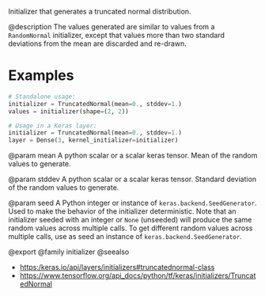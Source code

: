 Initializer that generates a truncated normal distribution.

@description
The values generated are similar to values from a
`RandomNormal` initializer, except that values more
than two standard deviations from the mean are
discarded and re-drawn.

# Examples
```python
# Standalone usage:
initializer = TruncatedNormal(mean=0., stddev=1.)
values = initializer(shape=(2, 2))
```

```python
# Usage in a Keras layer:
initializer = TruncatedNormal(mean=0., stddev=1.)
layer = Dense(3, kernel_initializer=initializer)
```

@param mean
A python scalar or a scalar keras tensor. Mean of the random
values to generate.

@param stddev
A python scalar or a scalar keras tensor. Standard deviation of
the random values to generate.

@param seed
A Python integer or instance of
`keras.backend.SeedGenerator`.
Used to make the behavior of the initializer
deterministic. Note that an initializer seeded with an integer
or `None` (unseeded) will produce the same random values
across multiple calls. To get different random values
across multiple calls, use as seed an instance
of `keras.backend.SeedGenerator`.

@export
@family initializer
@seealso
+ <https:/keras.io/api/layers/initializers#truncatednormal-class>
+ <https://www.tensorflow.org/api_docs/python/tf/keras/initializers/TruncatedNormal>
